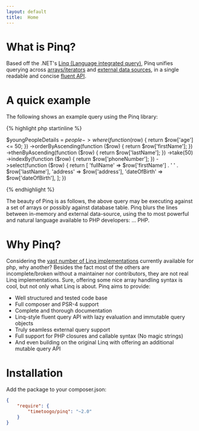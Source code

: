 ```yaml
---
layout: default
title:  Home
---
```

                
What is Pinq?
=============
Based off the .NET's [Linq (Language integrated query)](http://msdn.microsoft.com/en-us/library/bb397926.aspx), 
Pinq unifies querying across [arrays/iterators](examples.html) and [external data sources](query-provider.html), 
in a single readable and concise [fluent API](api.html).

A quick example
===============

The following shows an example query using the Pinq library:

{% highlight php startinline %}

$youngPeopleDetails = $people
        ->where(function ($row) { return $row['age'] <= 50; })
        ->orderByAscending(function ($row) { return $row['firstName']; })
        ->thenByAscending(function ($row) { return $row['lastName']; })
        ->take(50)
        ->indexBy(function ($row) { return $row['phoneNumber']; })
        ->select(function ($row) { 
            return [
                'fullName' => $row['firstName'] . ' ' . $row['lastName'],
                'address' => $row['address'],
                'dateOfBirth' => $row['dateOfBirth'],
            ]; 
        })

{% endhighlight %}

The beauty of Pinq is as follows, the above query may be executing against a set of arrays or
possibly against database table. Pinq blurs the lines between in-memory and external data-source,
using the to most powerful and natural language available to PHP developers: ... PHP.

Why Pinq?
=========

Considering the <a href="https://github.com/search?q=php+linq&type=Repositories&ref=searchresults" target="_blank">vast number of Linq implementations</a> 
currently available for php, why another?
Besides the fact most of the others are incomplete/broken without a maintainer 
nor contributors, they are not real Linq implementations. Sure, offering some nice array handling 
syntax is cool, but not only what Linq is about. Pinq aims to provide:

 - Well structured and tested code base
 - Full composer and PSR-4 support
 - Complete and thorough documentation
 - Linq-style fluent query API with lazy evaluation and immutable query objects
 - Truly seamless external query support
 - Full support for PHP closures and callable syntax (No magic strings)
 - And even building on the original Linq with offering an additional mutable query API

Installation
============
Add the package to your composer.json:

```json
{
    "require": {
        "timetoogo/pinq": "~2.0"
    }
}
```